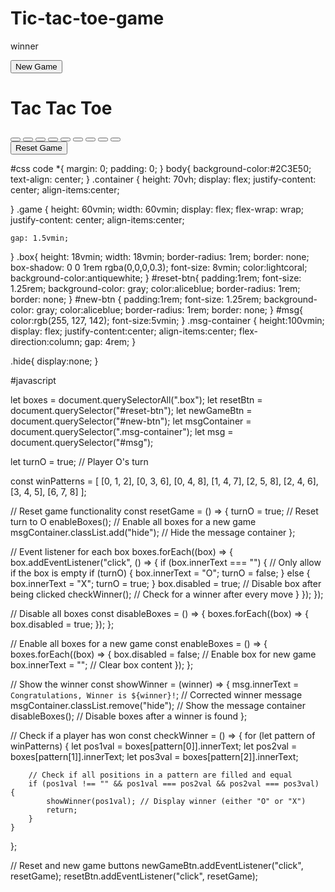 # Tic-tac-toe-game
<!DOCTYPE html>
<html lang="en">
<head>
    <meta charset="UTF-8">
    <meta name="viewport" content="width=device-width, initial-scale=1.0">
    <title>Tic-Tac-Toe Game</title>
    <link rel="stylesheet" href="style2.css">
</head>
<body>
    <div class="msg-container hide">
        <p id="msg">winner</p>
        <button id="new-btn">New Game</button>
    </div>
    <main>
        <h1>Tac Tac Toe</h1>
        <div class="container">
        <div class="game">
            <button class="box"></button>
            <button class="box"></button>
            <button class="box"></button>
            <button class="box"></button>
            <button class="box"></button>
            <button class="box"></button>
            <button class="box"></button>
            <button class="box"></button>
            <button class="box"></button>
        </div>
    </div>
    <button id="reset-btn">Reset Game</button>
    </main>
    <script src="app.js"></script>
</body>
</html>


#css code
*{
    margin: 0;
    padding: 0;
}
body{
    background-color:#2C3E50;
    text-align: center;
}
.container {
    height: 70vh;
    display: flex;
    justify-content: center;
    align-items:center;
   
}
.game {
    height: 60vmin;
    width: 60vmin;
    display: flex;
    flex-wrap: wrap;
    justify-content: center;
    align-items:center;

    gap: 1.5vmin;
}
.box{
    height: 18vmin;
    width: 18vmin;
    border-radius: 1rem;
    border: none;
    box-shadow: 0 0 1rem rgba(0,0,0,0.3);
    font-size: 8vmin;
    color:lightcoral;
    background-color:antiquewhite;
}
#reset-btn{
    padding:1rem;
    font-size: 1.25rem;
    background-color: gray;
    color:aliceblue;
    border-radius: 1rem;
    border: none;
}
#new-btn {
    padding:1rem;
    font-size: 1.25rem;
    background-color: gray;
    color:aliceblue;
    border-radius: 1rem;
    border: none;
}
#msg{
    color:rgb(255, 127, 142);
    font-size:5vmin;
}
.msg-container {
    height:100vmin;
    display: flex;
    justify-content:center;
    align-items:center;
    flex-direction:column;
    gap: 4rem;
}

.hide{
  display:none;
}

#javascript

let boxes = document.querySelectorAll(".box");
let resetBtn = document.querySelector("#reset-btn");
let newGameBtn = document.querySelector("#new-btn");
let msgContainer = document.querySelector(".msg-container");
let msg = document.querySelector("#msg");

let turnO = true; // Player O's turn

const winPatterns = [
    [0, 1, 2],
    [0, 3, 6],
    [0, 4, 8],
    [1, 4, 7],
    [2, 5, 8],
    [2, 4, 6],
    [3, 4, 5],
    [6, 7, 8]
];

// Reset game functionality
const resetGame = () => {
    turnO = true; // Reset turn to O
    enableBoxes(); // Enable all boxes for a new game
    msgContainer.classList.add("hide"); // Hide the message container
};

// Event listener for each box
boxes.forEach((box) => {
    box.addEventListener("click", () => {
        if (box.innerText === "") { // Only allow if the box is empty
            if (turnO) {
                box.innerText = "O";
                turnO = false;
            } else {
                box.innerText = "X";
                turnO = true;
            }
            box.disabled = true; // Disable box after being clicked
            checkWinner(); // Check for a winner after every move
        }
    });
});

// Disable all boxes
const disableBoxes = () => {
    boxes.forEach((box) => {
        box.disabled = true;
    });
};

// Enable all boxes for a new game
const enableBoxes = () => {
    boxes.forEach((box) => {
        box.disabled = false; // Enable box for new game
        box.innerText = ""; // Clear box content
    });
};

// Show the winner
const showWinner = (winner) => {
    msg.innerText = `Congratulations, Winner is ${winner}!`; // Corrected winner message
    msgContainer.classList.remove("hide"); // Show the message container
    disableBoxes(); // Disable boxes after a winner is found
};

// Check if a player has won
const checkWinner = () => {
    for (let pattern of winPatterns) {
        let pos1val = boxes[pattern[0]].innerText;
        let pos2val = boxes[pattern[1]].innerText;
        let pos3val = boxes[pattern[2]].innerText;

        // Check if all positions in a pattern are filled and equal
        if (pos1val !== "" && pos1val === pos2val && pos2val === pos3val) {
            showWinner(pos1val); // Display winner (either "O" or "X")
            return;
        }
    }
};

// Reset and new game buttons
newGameBtn.addEventListener("click", resetGame);
resetBtn.addEventListener("click", resetGame);
